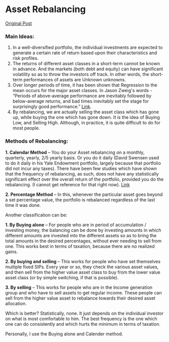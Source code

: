 # Asset Rebalancing

[Original Post](http://redd.it/1pdwnt)

### Main Ideas:

1. In a well-diversified portfolio, the individual investments are expected to generate a certain rate of return based upon their characteristics and risk profiles.
2. The returns of different asset classes in a short-term cannot be known in advance. And the markets \(both debt and equity\) can have significant volatility so as to throw the investors off track. In other words, the short-term performances of assets are Unknown unknowns.
3. Over longer periods of time, it has been shown that Regression to the mean occurs for the major asset classes. In Jason Zweig's words - “Periods of above-average performance are inevitably followed by below-average returns, and bad times inevitably set the stage for surprisingly good performance.” [Link](http://blogs.wsj.com/moneybeat/2013/06/28/the-intelligent-investor-saving-investors-from-themselves/).
4. By rebalancing, we are actually selling the asset class which has gone up, while buying the one which has gone down. It is the idea of Buying Low, and Selling High. Although, in practice, it is quite difficult to do for most people.

### Methods of Rebalancing:

**1. Calendar Method** – You do your Asset rebalancing on a monthly, quarterly, yearly, 2/5 yearly basis. Or you do it daily \(David Swensen used to do it daily in his Yale Endowment portfolio, largely because that portfolio did not incur any taxes\). There have been few studies which have shown that the frequency of rebalancing, as such, does not have any statistically significant effect over the overall return of the portfolio, provided you do the rebalancing. \(I cannot get reference for that right now\). [Link](https://www.wiseradvisor.com/article/determining-the-optimal-rebalancing-frequency-221/)

**2. Percentage Method** – In this, whenever the particular asset goes beyond a set percentage value, the portfolio is rebalanced regardless of the last time it was done.

Another classification can be:

**1. By Buying alone** – For people who are in period of accumulation / investing money, the balancing can be done by investing amounts in which different amounts are invested into the different assets so as to bring the total amounts in the desired percentages, without ever needing to sell from one. This works best in terms of taxation, because there are no realized gains.

**2. By buying and selling** – This works for people who have set themselves multiple fixed SIPs. Every year or so, they check the various asset values, and then sell from the higher value asset class to buy from the lower value asset class \(or by simple switching, if that is possible\).

**3. By selling** – This works for people who are in the Income generation group and who have to sell assets to get regular income. These people can sell from the higher value asset to rebalance towards their desired asset allocation.

Which is better? Statistically, none. It just depends on the individual investor on what is most comfortable to him. The best frequency is the one which one can do consistently and which hurts the minimum in terms of taxation.

Personally, I use the Buying alone and Calender method.

